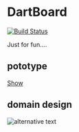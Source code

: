 # DartBoard
[![Build Status](https://dev.azure.com/bryht/DartBoard/_apis/build/status/bryht.DartBoard?branchName=master)](https://dev.azure.com/bryht/DartBoard/_build/latest?definitionId=3&branchName=master)

Just for fun....
## pototype

[Show](https://www.figma.com/file/c31Au9kdxCySWR8EfGBOvRg5/Untitled?node-id=0%3A1)


## domain design
![alternative text](http://www.plantuml.com/plantuml/proxy?src=https://raw.github.com/bryht/DartBoard/master/design.puml&radom1)
